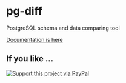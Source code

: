 # pg-diff
PostgreSQL schema and data comparing tool

[Documentation is here](https://michaelsogos.github.io/pg-diff/)

## If you like ...
[![Support this project via PayPal](https://cdn.rawgit.com/twolfson/paypal-github-button/1.0.0/dist/button.svg)](https://www.paypal.me/michaelsogos)
